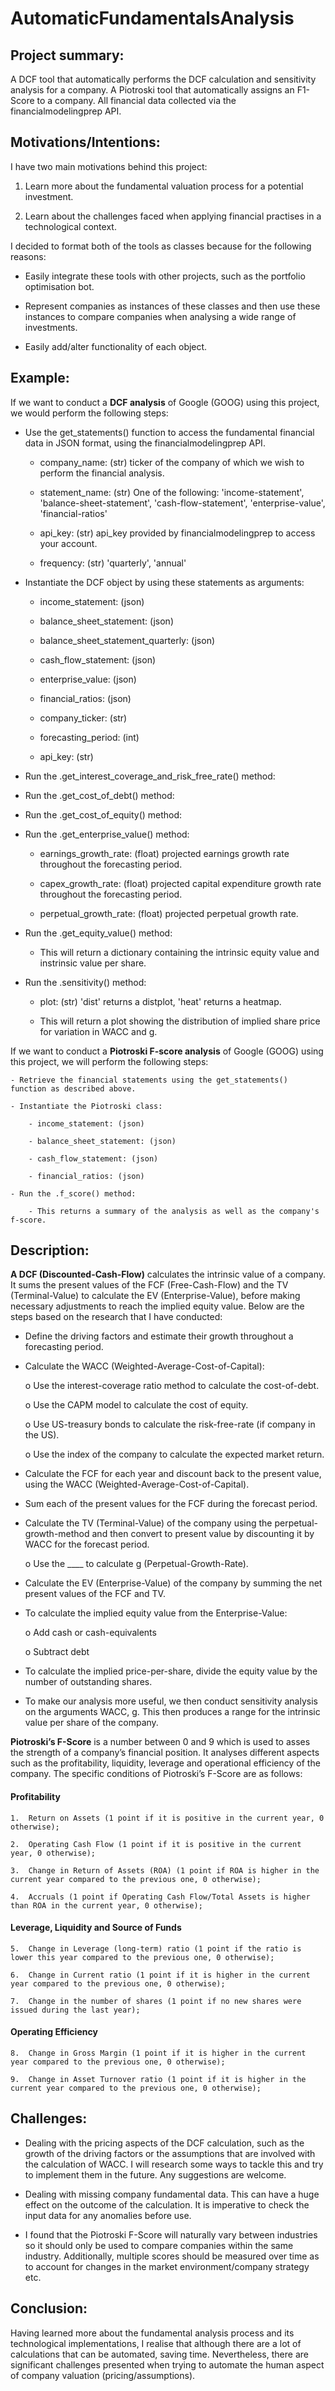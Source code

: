 # AutomaticFundamentalsAnalysis

## Project summary:

A DCF tool that automatically performs the DCF calculation and sensitivity analysis for a company. A Piotroski tool that automatically assigns an F1-Score to a company. All financial data collected via the financialmodelingprep API.

## Motivations/Intentions:

I have two main motivations behind this project:

1)	Learn more about the fundamental valuation process for a potential investment.

2)	Learn about the challenges faced when applying financial practises in a technological context.

I decided to format both of the tools as classes because for the following reasons:

-	Easily integrate these tools with other projects, such as the portfolio optimisation bot.

-	Represent companies as instances of these classes and then use these instances to compare companies when analysing a wide range of investments.

-	Easily add/alter functionality of each object.

## Example:

If we want to conduct a **DCF analysis** of Google (GOOG) using this project, we would perform the following steps:

 - Use the get_statements() function to access the fundamental financial data in JSON format, using the financialmodelingprep API.
 
    - company_name: (str) ticker of the company of which we wish to perform the financial analysis.
    
    - statement_name: (str) One of the following: 'income-statement', 'balance-sheet-statement', 'cash-flow-statement', 'enterprise-value', 'financial-ratios'
    
    - api_key: (str) api_key provided by financialmodelingprep to access your account.
    
    - frequency: (str) 'quarterly', 'annual'
    
 - Instantiate the DCF object by using these statements as arguments:
 
    - income_statement: (json)
    
    - balance_sheet_statement: (json)
    
    - balance_sheet_statement_quarterly: (json)
    
    - cash_flow_statement: (json)
    
    - enterprise_value: (json)
    
    - financial_ratios: (json)
    
    - company_ticker: (str)
    
    - forecasting_period: (int)
    
    - api_key: (str)
    
 - Run the .get_interest_coverage_and_risk_free_rate() method:
 
 - Run the .get_cost_of_debt() method:
 
 - Run the .get_cost_of_equity() method:
 
 - Run the .get_enterprise_value() method:
 
    - earnings_growth_rate: (float) projected earnings growth rate throughout the forecasting period.
    
    - capex_growth_rate: (float) projected capital expenditure growth rate throughout the forecasting period.
    
    - perpetual_growth_rate: (float) projected perpetual growth rate.
  
  - Run the .get_equity_value() method:
  
    - This will return a dictionary containing the intrinsic equity value and instrinsic value per share.
    
  - Run the .sensitivity() method:
    
    - plot: (str) 'dist' returns a distplot, 'heat' returns a heatmap.
    
    - This will return a plot showing the distribution of implied share price for variation in WACC and g.
    
If we want to conduct a **Piotroski F-score analysis** of Google (GOOG) using this project, we will perform the following steps:

    - Retrieve the financial statements using the get_statements() function as described above.
    
    - Instantiate the Piotroski class:
        
        - income_statement: (json)
        
        - balance_sheet_statement: (json)
        
        - cash_flow_statement: (json)
        
        - financial_ratios: (json)
        
    - Run the .f_score() method:
    
        - This returns a summary of the analysis as well as the company's f-score.

  
    
 

## Description:

**A DCF (Discounted-Cash-Flow)** calculates the intrinsic value of a company. It sums the present values of the FCF (Free-Cash-Flow) and the TV (Terminal-Value) to calculate the EV (Enterprise-Value), before making necessary adjustments to reach the implied equity value. Below are the steps based on the research that I have conducted:

-	Define the driving factors and estimate their growth throughout a forecasting period.

-	Calculate the WACC (Weighted-Average-Cost-of-Capital):

    o	Use the interest-coverage ratio method to calculate the cost-of-debt.
    
    o	Use the CAPM model to calculate the cost of equity.
    
    o	Use US-treasury bonds to calculate the risk-free-rate (if company in the US).
   
    o	Use the index of the company to calculate the expected market return.
    
-	Calculate the FCF for each year and discount back to the present value, using the WACC (Weighted-Average-Cost-of-Capital).

-	Sum each of the present values for the FCF during the forecast period.

-	Calculate the TV (Terminal-Value) of the company using the perpetual-growth-method and then convert to present value by discounting it by WACC for the forecast period.

    o	Use the ____ to calculate g (Perpetual-Growth-Rate).
    
-	Calculate the EV (Enterprise-Value) of the company by summing the net present values of the FCF and TV.

-	To calculate the implied equity value from the Enterprise-Value:

    o	Add cash or cash-equivalents
    
    o	Subtract debt
    
-	To calculate the implied price-per-share, divide the equity value by the number of outstanding shares.

-	To make our analysis more useful, we then conduct sensitivity analysis on the arguments WACC, g. This then produces a range for the intrinsic value per share of the company.

**Piotroski’s F-Score** is a number between 0 and 9 which is used to asses the strength of a company’s financial position. It analyses different aspects such as the profitability, liquidity, leverage and operational efficiency of the company. The specific conditions of Piotroski’s F-Score are as follows:

#### Profitability 

    1.	Return on Assets (1 point if it is positive in the current year, 0 otherwise);
    
    2.	Operating Cash Flow (1 point if it is positive in the current year, 0 otherwise);
    
    3.	Change in Return of Assets (ROA) (1 point if ROA is higher in the current year compared to the previous one, 0 otherwise);
    
    4.	Accruals (1 point if Operating Cash Flow/Total Assets is higher than ROA in the current year, 0 otherwise);
    
#### Leverage, Liquidity and Source of Funds

    5.	Change in Leverage (long-term) ratio (1 point if the ratio is lower this year compared to the previous one, 0 otherwise);
    
    6.	Change in Current ratio (1 point if it is higher in the current year compared to the previous one, 0 otherwise);
    
    7.	Change in the number of shares (1 point if no new shares were issued during the last year);
    
#### Operating Efficiency

    8.	Change in Gross Margin (1 point if it is higher in the current year compared to the previous one, 0 otherwise);

    9.	Change in Asset Turnover ratio (1 point if it is higher in the current year compared to the previous one, 0 otherwise);

## Challenges:

-	Dealing with the pricing aspects of the DCF calculation, such as the growth of the driving factors or the assumptions that are involved with the calculation of WACC. I will research some ways to tackle this and try to implement them in the future. Any suggestions are welcome.

-	Dealing with missing company fundamental data. This can have a huge effect on the outcome of the calculation. It is imperative to check the input data for any anomalies before use.

-	I found that the Piotroski F-Score will naturally vary between industries so it should only be used to compare companies within the same industry. Additionally, multiple scores should be measured over time as to account for changes in the market environment/company strategy etc.

## Conclusion:

Having learned more about the fundamental analysis process and its technological implementations, I realise that although there are a lot of calculations that can be automated, saving time. Nevertheless, there are significant challenges presented when trying to automate the human aspect of company valuation (pricing/assumptions).

